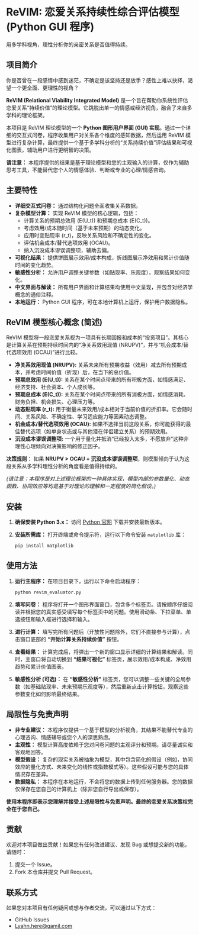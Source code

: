 # ReVIM: 恋爱关系持续性综合评估模型 (Python GUI 程序)

用多学科视角，理性分析你的亲密关系是否值得持续。

## 项目简介

你是否曾在一段感情中感到迷茫，不确定是该坚持还是放手？感性上难以抉择，渴望一个更全面、更理性的视角？

**ReVIM (Relational Viability Integrated Model)** 是一个旨在帮助你系统性评估恋爱关系“持续价值”的理论模型。它跳脱出单一的情感或经济视角，融合了来自多学科的理论框架。

本项目是 ReVIM 理论模型的一个 **Python 图形用户界面 (GUI) 实现**。通过一个详细的交互式问卷，程序收集用户对关系各个维度的感知数据，然后运用 ReVIM 模型进行复杂计算，最终提供一个基于多学科分析的“关系持续价值”评估结果和可视化图表，辅助用户进行更明智的决策。

**请注意：** 本程序提供的结果是基于理论模型和您的主观输入的计算，仅作为辅助思考工具，不能替代您个人的情感体验、判断或专业的心理/情感咨询。

## 主要特性

*   **详细交互式问卷：** 通过结构化问题全面收集关系数据。
*   **复杂模型计算：** 实现 ReVIM 模型的核心逻辑，包括：
    *   计算关系的预期总效用 (E(U_t)) 和预期总成本 (E(C_t))。
    *   考虑效用/成本随时间（基于未来预期）的动态变化。
    *   应用时变贴现率 (r_t)，反映关系风险和不确定性的变化。
    *   评估机会成本/替代选项效用 (OCAU)。
    *   纳入沉没成本谬误调整项，辅助去偏。
*   **可视化结果：** 提供饼图展示效用/成本构成，折线图展示净效用和累计价值随时间的变化趋势。
*   **敏感性分析：** 允许用户调整关键参数（如贴现率、乐观度），观察结果如何变化。
*   **中文界面与解读：** 所有用户界面和计算结果均使用中文呈现，并包含对经济学概念的通俗注释。
*   **本地运行：** Python GUI 程序，可在本地计算机上运行，保护用户数据隐私。

## ReVIM 模型核心概念 (简述)

ReVIM 模型将一段恋爱关系视为一项具有长期回报和成本的“投资项目”。其核心是计算关系在预期持续时间内的“净关系效用现值 (NRUPV)”，并与“机会成本/替代选项效用 (OCAU)”进行比较。

*   **净关系效用现值 (NRUPV):** 关系未来所有预期收益（效用）减去所有预期成本，并考虑时间价值（折现）后，在当下的总价值。
*   **预期总效用 (E(U_t)):** 关系在某个时间点带来的所有积极方面，如情感满足、经济支持、社会资本、个人成长等。
*   **预期总成本 (E(C_t)):** 关系在某个时间点带来的所有消极方面，如情感消耗、财务负担、机会损失、心理压力等。
*   **动态贴现率 (r_t):** 用于衡量未来效用/成本相对于当前价值的折扣率。它会随时间、关系风险、不确定性、学习适应能力等因素动态调整。
*   **机会成本/替代选项效用 (OCAU):** 如果不选择当前这段关系，你可能获得的最佳替代选项（如单身状态或与其他潜在伴侣建立关系）的预期效用。
*   **沉没成本谬误调整项:** 一个用于量化并抵消“已经投入太多，不愿放弃”这种非理性心理倾向对决策影响的修正因子。

**决策规则：** 如果 **NRUPV > OCAU + 沉没成本谬误调整项**，则模型倾向于认为这段关系从多学科理性分析的角度看是值得持续的。

*(请注意：本程序是对上述理论框架的一种具体实现，模型内部的参数量化、动态函数、协同效应等均是基于对理论的理解和一定程度的简化假设。)*

## 安装

1.  **确保安装 Python 3.x：**
    访问 [Python 官网](https://www.python.org/downloads/) 下载并安装最新版本。

2.  **安装所需库：**
    打开终端或命令提示符，运行以下命令安装 `matplotlib` 库：
    ```bash
    pip install matplotlib
    ```

## 使用方法

1.  **运行主程序：**
    在项目目录下，运行以下命令启动程序：
    ```bash
    python revim_evaluator.py
    ```

2.  **填写问卷：**
    程序将打开一个图形界面窗口，包含多个标签页。请按顺序仔细阅读并根据您的真实感受填写每个标签页中的问题。使用滑动条、下拉菜单、单选按钮和输入框进行选择和输入。

3.  **进行计算：**
    填写完所有问题后（开放性问题除外，它们不直接参与计算），点击窗口底部的 **“开始计算关系持续价值”** 按钮。

4.  **查看结果：**
    计算完成后，将弹出一个新的窗口显示详细的计算结果和解读。同时，主窗口将自动切换到 **“结果可视化”** 标签页，展示效用/成本构成、净效用趋势和累计价值图表。

5.  **敏感性分析 (可选)：**
    在 **“敏感性分析”** 标签页，您可以调整一些关键的全局参数（如基础贴现率、未来预期乐观度等），然后重新点击计算按钮，观察这些参数变化如何影响最终结果。

## 局限性与免责声明

*   **非专业建议：** 本程序仅提供一个基于模型的分析视角，其结果不能替代专业的心理咨询、情感辅导或您个人的深思熟虑。
*   **主观性：** 模型计算高度依赖于您对问卷问题的主观评分和预期。请尽量诚实和客观地回答。
*   **模型假设：** 复杂的现实关系被抽象为模型，其中包含简化的假设（例如，协同效应的量化方式、未来变化的线性或指数模式等）。这些假设可能与您的具体情况存在差异。
*   **数据隐私：** 本程序在本地运行，不会将您的数据上传到任何服务器。您的数据仅保存在您自己的计算机上（除非您自行导出或保存）。

**使用本程序即表示您理解并接受上述局限性与免责声明。最终的恋爱关系决策权完全在于您自己。**

## 贡献

欢迎对本项目做出贡献！如果您有任何改进建议、发现 Bug 或想提交新的功能，请随时：

1.  提交一个 Issue。
2.  Fork 本仓库并提交 Pull Request。

## 联系方式

如果您对本项目有任何疑问或想与作者交流，可以通过以下方式：

*   GitHub Issues
*   Lyahn.here@gamil.com
